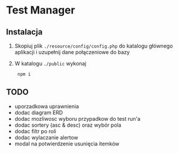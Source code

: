 # Test Manager

## Instalacja
1. Skopiuj plik `./resource/config/config.php` do katalogu głównego aplikacji i uzupełnij dane połączeniowe do bazy
2. W katalogu `./public` wykonaj

        npm i
## TODO
- uporzadkowa uprawnienia
- dodac diagram ERD
- dodac mozliwosc wyboru przypadkow do test run'a
- dodac sortery (asc & desc) oraz wybór pola
- dodac filtr po roli
- dodac wylaczanie alertow
- modal na potwierdzenie usunięcia itemków